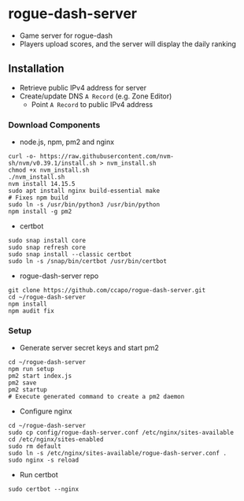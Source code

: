 # rogue-dash-server
* Game server for rogue-dash
* Players upload scores, and the server will display the daily ranking

## Installation
* Retrieve public IPv4 address for server
* Create/update DNS `A Record` (e.g. Zone Editor)
  * Point `A Record` to public IPv4 address 

### Download Components
* node.js, npm, pm2 and nginx
```
curl -o- https://raw.githubusercontent.com/nvm-sh/nvm/v0.39.1/install.sh > nvm_install.sh
chmod +x nvm_install.sh
./nvm_install.sh
nvm install 14.15.5
sudo apt install nginx build-essential make
# Fixes npm build
sudo ln -s /usr/bin/python3 /usr/bin/python
npm install -g pm2
```
* certbot
```
sudo snap install core
sudo snap refresh core
sudo snap install --classic certbot
sudo ln -s /snap/bin/certbot /usr/bin/certbot
```
* rogue-dash-server repo
```
git clone https://github.com/ccapo/rogue-dash-server.git
cd ~/rogue-dash-server
npm install
npm audit fix
```

### Setup
* Generate server secret keys and start pm2
```
cd ~/rogue-dash-server
npm run setup
pm2 start index.js
pm2 save
pm2 startup
# Execute generated command to create a pm2 daemon
```
* Configure nginx
```
cd ~/rogue-dash-server
sudo cp config/rogue-dash-server.conf /etc/nginx/sites-available
cd /etc/nginx/sites-enabled
sudo rm default
sudo ln -s /etc/nginx/sites-available/rogue-dash-server.conf .
sudo nginx -s reload
```
* Run certbot
```
sudo certbot --nginx
```
